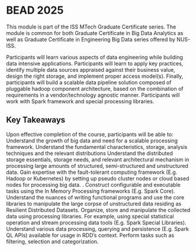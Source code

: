 # BEAD 2025

This module is part of the ISS MTech Graduate Certificate series. The module is common for both Graduate Certificate in Big  Data Analytics as well as Graduate Certificate in Engineering Big Data series offered by NUS-ISS.

Participants will learn various aspects of data engineering while building data intensive applications. Participants will learn to apply key practices, identify multiple data sources appraised against their business value, design the right storage, and implement proper access model(s).  Finally, participants will build a scalable data pipeline solution composed of pluggable hadoop component architecture, based on the combination of requirements in a vendor/technology agnostic manner.  Participants will work with Spark framework and special processing libraries.

Key Takeaways
-------------
Upon effective completion of the course, participants will be able to:
Understand the growth of big data and need for a scalable processing framework. Understand the fundamental characteristics, storage, analysis techniques and the relevant distributions
 Understand the distributed storage essentials, storage needs, and relevant architectural mechanism in processing large amounts of structured, semi-structured and unstructured data. 
Gain expertise with the fault-tolerant computing framework (E.g. Hadoop or Kubernetes) by setting up pseudo cluster nodes or cloud based nodes for processing big data. . 
Construct configurable and executable tasks using the In Memory Processing frameworks (E.g. Spark Core). Understand the nuances of writing functional programs and use the core libraries to manipulate the large corpse of unstructured data residing as Resilient Distributed Datasets. 
Organize, store and manipulate the collected data using processing libraries. For example, using special statistical operation and stream processing data tools (E.g. Spark Special Libraries). 
Understand various data processing, querying and persistence (E.g. Spark QL APIs) available for usage in RDD’s context. Perform tasks such as filtering, selection and categorization. 
